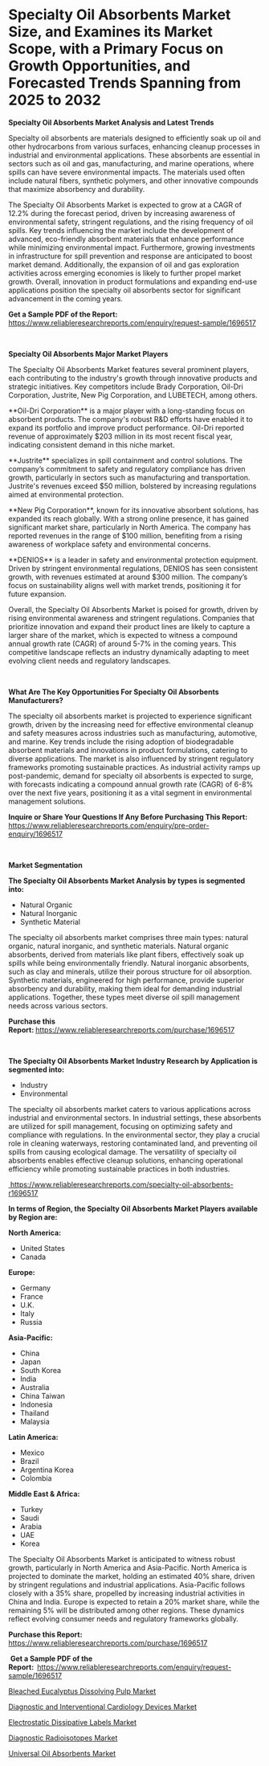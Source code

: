 <p><h1>Specialty Oil Absorbents Market Size, and Examines its Market Scope, with a Primary Focus on Growth Opportunities, and Forecasted Trends Spanning from 2025 to 2032</h1></p><p><strong>Specialty Oil Absorbents Market Analysis and Latest Trends</strong></p>
<p><p>Specialty oil absorbents are materials designed to efficiently soak up oil and other hydrocarbons from various surfaces, enhancing cleanup processes in industrial and environmental applications. These absorbents are essential in sectors such as oil and gas, manufacturing, and marine operations, where spills can have severe environmental impacts. The materials used often include natural fibers, synthetic polymers, and other innovative compounds that maximize absorbency and durability.</p><p>The Specialty Oil Absorbents Market is expected to grow at a CAGR of 12.2% during the forecast period, driven by increasing awareness of environmental safety, stringent regulations, and the rising frequency of oil spills. Key trends influencing the market include the development of advanced, eco-friendly absorbent materials that enhance performance while minimizing environmental impact. Furthermore, growing investments in infrastructure for spill prevention and response are anticipated to boost market demand. Additionally, the expansion of oil and gas exploration activities across emerging economies is likely to further propel market growth. Overall, innovation in product formulations and expanding end-use applications position the specialty oil absorbents sector for significant advancement in the coming years.</p></p>
<p><strong>Get a Sample PDF of the Report:&nbsp;</strong> <a href="https://www.reliableresearchreports.com/enquiry/request-sample/1696517?utm_campaign=33&utm_medium=2&utm_source=Github&utm_content=ia&utm_term=08012025&utm_id=specialty-oil-absorbents">https://www.reliableresearchreports.com/enquiry/request-sample/1696517</a></p>
<p>&nbsp;</p>
<p><strong>Specialty Oil Absorbents Major Market Players</strong></p>
<p><p>The Specialty Oil Absorbents Market features several prominent players, each contributing to the industry's growth through innovative products and strategic initiatives. Key competitors include Brady Corporation, Oil-Dri Corporation, Justrite, New Pig Corporation, and LUBETECH, among others.</p><p>**Oil-Dri Corporation** is a major player with a long-standing focus on absorbent products. The company's robust R&D efforts have enabled it to expand its portfolio and improve product performance. Oil-Dri reported revenue of approximately $203 million in its most recent fiscal year, indicating consistent demand in this niche market.</p><p>**Justrite** specializes in spill containment and control solutions. The company’s commitment to safety and regulatory compliance has driven growth, particularly in sectors such as manufacturing and transportation. Justrite's revenues exceed $50 million, bolstered by increasing regulations aimed at environmental protection.</p><p>**New Pig Corporation**, known for its innovative absorbent solutions, has expanded its reach globally. With a strong online presence, it has gained significant market share, particularly in North America. The company has reported revenues in the range of $100 million, benefiting from a rising awareness of workplace safety and environmental concerns.</p><p>**DENIOS** is a leader in safety and environmental protection equipment. Driven by stringent environmental regulations, DENIOS has seen consistent growth, with revenues estimated at around $300 million. The company’s focus on sustainability aligns well with market trends, positioning it for future expansion.</p><p>Overall, the Specialty Oil Absorbents Market is poised for growth, driven by rising environmental awareness and stringent regulations. Companies that prioritize innovation and expand their product lines are likely to capture a larger share of the market, which is expected to witness a compound annual growth rate (CAGR) of around 5-7% in the coming years. This competitive landscape reflects an industry dynamically adapting to meet evolving client needs and regulatory landscapes.</p></p>
<p>&nbsp;</p>
<p><strong>What Are The Key Opportunities For Specialty Oil Absorbents Manufacturers?</strong></p>
<p><p>The specialty oil absorbents market is projected to experience significant growth, driven by the increasing need for effective environmental cleanup and safety measures across industries such as manufacturing, automotive, and marine. Key trends include the rising adoption of biodegradable absorbent materials and innovations in product formulations, catering to diverse applications. The market is also influenced by stringent regulatory frameworks promoting sustainable practices. As industrial activity ramps up post-pandemic, demand for specialty oil absorbents is expected to surge, with forecasts indicating a compound annual growth rate (CAGR) of 6-8% over the next five years, positioning it as a vital segment in environmental management solutions.</p></p>
<p><strong>Inquire or Share Your Questions If Any Before Purchasing This Report:</strong> <a href="https://www.reliableresearchreports.com/enquiry/pre-order-enquiry/1696517?utm_campaign=33&utm_medium=2&utm_source=Github&utm_content=ia&utm_term=08012025&utm_id=specialty-oil-absorbents">https://www.reliableresearchreports.com/enquiry/pre-order-enquiry/1696517</a></p>
<p>&nbsp;</p>
<p><strong>Market Segmentation</strong></p>
<p><strong>The Specialty Oil Absorbents Market Analysis by types is segmented into:</strong></p>
<p><ul><li>Natural Organic</li><li>Natural Inorganic</li><li>Synthetic Material</li></ul></p>
<p><p>The specialty oil absorbents market comprises three main types: natural organic, natural inorganic, and synthetic materials. Natural organic absorbents, derived from materials like plant fibers, effectively soak up spills while being environmentally friendly. Natural inorganic absorbents, such as clay and minerals, utilize their porous structure for oil absorption. Synthetic materials, engineered for high performance, provide superior absorbency and durability, making them ideal for demanding industrial applications. Together, these types meet diverse oil spill management needs across various sectors.</p></p>
<p><strong>Purchase this Report:&nbsp;</strong><a href="https://www.reliableresearchreports.com/purchase/1696517?utm_campaign=33&utm_medium=2&utm_source=Github&utm_content=ia&utm_term=08012025&utm_id=specialty-oil-absorbents">https://www.reliableresearchreports.com/purchase/1696517</a></p>
<p>&nbsp;</p>
<p><strong>The Specialty Oil Absorbents Market Industry Research by Application is segmented into:</strong></p>
<p><ul><li>Industry</li><li>Environmental</li></ul></p>
<p><p>The specialty oil absorbents market caters to various applications across industrial and environmental sectors. In industrial settings, these absorbents are utilized for spill management, focusing on optimizing safety and compliance with regulations. In the environmental sector, they play a crucial role in cleaning waterways, restoring contaminated land, and preventing oil spills from causing ecological damage. The versatility of specialty oil absorbents enables effective cleanup solutions, enhancing operational efficiency while promoting sustainable practices in both industries.</p></p>
<p><a href="https://www.reliableresearchreports.com/specialty-oil-absorbents-r1696517?utm_campaign=33&utm_medium=2&utm_source=Github&utm_content=ia&utm_term=08012025&utm_id=specialty-oil-absorbents">&nbsp;https://www.reliableresearchreports.com/specialty-oil-absorbents-r1696517</a></p>
<p><strong>In terms of Region, the Specialty Oil Absorbents Market Players available by Region are:</strong></p>
<p>
    <p> <strong> North America: </strong>
        <ul>
            <li>United States</li>
            <li>Canada</li>
        </ul>
        </p> 
    <p> <strong> Europe: </strong>
        <ul>
            <li>Germany</li>
            <li>France</li>
            <li>U.K.</li>
            <li>Italy</li>
            <li>Russia</li>
        </ul>
        </p> 
    <p> <strong> Asia-Pacific: </strong>
        <ul>
            <li>China</li>
            <li>Japan</li>
            <li>South Korea</li>
            <li>India</li>
            <li>Australia</li>
            <li>China Taiwan</li>
            <li>Indonesia</li>
            <li>Thailand</li>
            <li>Malaysia</li>
        </ul>
        </p> 
    <p> <strong> Latin America: </strong>
        <ul>
            <li>Mexico</li>
            <li>Brazil</li>
            <li>Argentina Korea</li>
            <li>Colombia</li>
        </ul>
        </p> 
    <p> <strong> Middle East & Africa: </strong>
        <ul>
            <li>Turkey</li>
            <li>Saudi</li>
            <li>Arabia</li>
            <li>UAE</li>
            <li>Korea</li>
        </ul>
    </p>
    </p>
<p><p>The Specialty Oil Absorbents Market is anticipated to witness robust growth, particularly in North America and Asia-Pacific. North America is projected to dominate the market, holding an estimated 40% share, driven by stringent regulations and industrial applications. Asia-Pacific follows closely with a 35% share, propelled by increasing industrial activities in China and India. Europe is expected to retain a 20% market share, while the remaining 5% will be distributed among other regions. These dynamics reflect evolving consumer needs and regulatory frameworks globally.</p></p>
<p><strong>Purchase this Report: </strong><a href="https://www.reliableresearchreports.com/purchase/1696517?utm_campaign=33&utm_medium=2&utm_source=Github&utm_content=ia&utm_term=08012025&utm_id=specialty-oil-absorbents">https://www.reliableresearchreports.com/purchase/1696517</a></p>
<p>&nbsp;<strong>Get a Sample PDF of the Report:&nbsp;&nbsp;</strong><a href="https://www.reliableresearchreports.com/enquiry/request-sample/1696517?utm_campaign=33&utm_medium=2&utm_source=Github&utm_content=ia&utm_term=08012025&utm_id=specialty-oil-absorbents">https://www.reliableresearchreports.com/enquiry/request-sample/1696517</a></p>
<p><strong></strong></p>
<p><p><a href="https://github.com/rosalinebhakta48/Market-Research-Report-List-1/blob/main/bleached-eucalyptus-dissolving-pulp-market.md?utm_campaign=33&utm_medium=2&utm_source=Github&utm_content=ia&utm_term=08012025&utm_id=specialty-oil-absorbents">Bleached Eucalyptus Dissolving Pulp Market</a></p><p><a href="https://github.com/darenph8er/Market-Research-Report-List-1/blob/main/diagnostic-and-interventional-cardiology-devices-market.md?utm_campaign=33&utm_medium=2&utm_source=Github&utm_content=ia&utm_term=08012025&utm_id=specialty-oil-absorbents">Diagnostic and Interventional Cardiology Devices Market</a></p><p><a href="https://github.com/chongseney974/Market-Research-Report-List-1/blob/main/electrostatic-dissipative-labels-market.md?utm_campaign=33&utm_medium=2&utm_source=Github&utm_content=ia&utm_term=08012025&utm_id=specialty-oil-absorbents">Electrostatic Dissipative Labels Market</a></p><p><a href="https://github.com/nathaliehurles7142/Market-Research-Report-List-1/blob/main/diagnostic-radioisotopes-market.md?utm_campaign=33&utm_medium=2&utm_source=Github&utm_content=ia&utm_term=08012025&utm_id=specialty-oil-absorbents">Diagnostic Radioisotopes Market</a></p><p><a href="https://github.com/yoshih12/Market-Research-Report-List-4/blob/main/universal-oil-absorbents-market.md?utm_campaign=33&utm_medium=2&utm_source=Github&utm_content=ia&utm_term=08012025&utm_id=specialty-oil-absorbents">Universal Oil Absorbents Market</a></p></p>